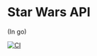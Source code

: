 # Star Wars API
(In go)

[![CI](https://github.com/BearAlliance/swapi-go/actions/workflows/ci.yml/badge.svg)](https://github.com/BearAlliance/swapi-go/actions/workflows/ci.yml)
